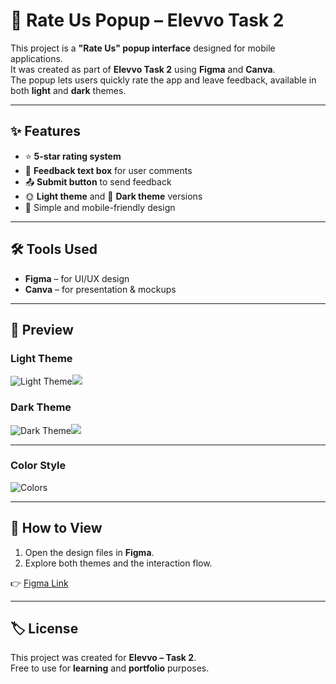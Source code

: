# 📱 Rate Us Popup – Elevvo Task 2

This project is a **"Rate Us" popup interface** designed for mobile applications.  
It was created as part of **Elevvo Task 2** using **Figma** and **Canva**.  
The popup lets users quickly rate the app and leave feedback, available in both **light** and **dark** themes.

---

## ✨ Features

- ⭐ **5-star rating system**
- 📝 **Feedback text box** for user comments
- 📤 **Submit button** to send feedback
- 🌞 **Light theme** and 🌙 **Dark theme** versions
- 🎨 Simple and mobile-friendly design

---

## 🛠️ Tools Used

- **Figma** – for UI/UX design
- **Canva** – for presentation & mockups

---

## 📸 Preview

### Light Theme

![Light Theme](./images/2.png)![](./images/light.jpg)

### Dark Theme

![Dark Theme](./images/1.png)![](./images/dark.jpg)

---

### Color Style

![Colors](./images/color.jpg)

---

## 🚀 How to View

1. Open the design files in **Figma**.
2. Explore both themes and the interaction flow.

👉 [Figma Link](https://www.figma.com/design/hw1oERyTpjCOf8oUn2hfXJ/Task1-3?node-id=64-4&t=B2akot0G6x1iHgUe-1)

---

## 🏷️ License

This project was created for **Elevvo – Task 2**.  
Free to use for **learning** and **portfolio** purposes.
